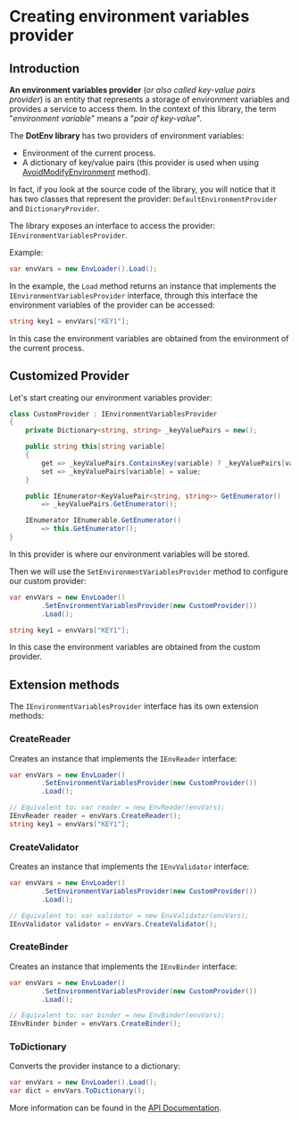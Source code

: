 # Creating environment variables provider

## Introduction

**An environment variables provider** (*or also called key-value pairs provider*) is an entity that represents a storage of environment variables and provides a service to access them. In the context of this library, the term "*environment variable*" means a "*pair of key-value*".

The **DotEnv library** has two providers of environment variables:
- Environment of the current process.
- A dictionary of key/value pairs (this provider is used when using [AvoidModifyEnvironment](xref:DotEnv.Core.IEnvLoader.AvoidModifyEnvironment) method).

In fact, if you look at the source code of the library, you will notice that it has two classes that represent the provider: `DefaultEnvironmentProvider` and `DictionaryProvider`.

The library exposes an interface to access the provider: `IEnvironmentVariablesProvider`.

Example:
```cs
var envVars = new EnvLoader().Load();
```
In the example, the `Load` method returns an instance that implements the `IEnvironmentVariablesProvider` interface, through this interface the environment variables of the provider can be accessed:
```cs
string key1 = envVars["KEY1"];
```
In this case the environment variables are obtained from the environment of the current process.

## Customized Provider

Let's start creating our environment variables provider:
```cs
class CustomProvider : IEnvironmentVariablesProvider
{
    private Dictionary<string, string> _keyValuePairs = new();

    public string this[string variable] 
    {
        get => _keyValuePairs.ContainsKey(variable) ? _keyValuePairs[variable] : null;
        set => _keyValuePairs[variable] = value;
    }

    public IEnumerator<KeyValuePair<string, string>> GetEnumerator()
        => _keyValuePairs.GetEnumerator();

    IEnumerator IEnumerable.GetEnumerator()
        => this.GetEnumerator();
}
```
In this provider is where our environment variables will be stored.

Then we will use the `SetEnvironmentVariablesProvider` method to configure our custom provider:
```cs
var envVars = new EnvLoader()
        .SetEnvironmentVariablesProvider(new CustomProvider())
        .Load();

string key1 = envVars["KEY1"];
```
In this case the environment variables are obtained from the custom provider.

## Extension methods

The `IEnvironmentVariablesProvider` interface has its own extension methods:

### CreateReader

Creates an instance that implements the `IEnvReader` interface:
```cs
var envVars = new EnvLoader()
        .SetEnvironmentVariablesProvider(new CustomProvider())
        .Load();

// Equivalent to: var reader = new EnvReader(envVars);
IEnvReader reader = envVars.CreateReader();
string key1 = envVars["KEY1"];
```

### CreateValidator

Creates an instance that implements the `IEnvValidator` interface:
```cs
var envVars = new EnvLoader()
        .SetEnvironmentVariablesProvider(new CustomProvider())
        .Load();

// Equivalent to: var validator = new EnvValidator(envVars);
IEnvValidator validator = envVars.CreateValidator();
```

### CreateBinder

Creates an instance that implements the `IEnvBinder` interface:
```cs
var envVars = new EnvLoader()
        .SetEnvironmentVariablesProvider(new CustomProvider())
        .Load();

// Equivalent to: var binder = new EnvBinder(envVars);
IEnvBinder binder = envVars.CreateBinder();
```

### ToDictionary

Converts the provider instance to a dictionary:
```cs
var envVars = new EnvLoader().Load();
var dict = envVars.ToDictionary();
```

More information can be found in the [API Documentation](xref:DotEnv.Core.EnvironmentVariablesProviderExtensions).



